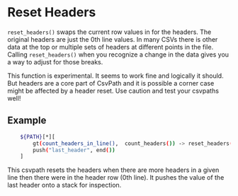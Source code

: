 
# Reset Headers

`reset_headers()` swaps the current row values in for the headers. The original headers are just the 0th line values. In many CSVs there is other data at the top or multiple sets of headers at different points in the file. Calling `reset_headers()` when you recognize a change in the data gives you a way to adjust for those breaks.

This function is experimental. It seems to work fine and logically it should. But headers are a core part of CsvPath and it is possible a corner case might be affected by a header reset. Use caution and test your csvpaths well!


## Example

```bash
    ${PATH}[*][
        gt(count_headers_in_line(),  count_headers()) -> reset_headers()
        push("last_header", end())
    ]
```

This csvpath resets the headers when there are more headers in a given line then there were in the header row (0th line). It pushes the value of the last header onto a stack for inspection.


